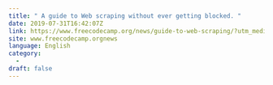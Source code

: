 ```yaml
---
title: " A guide to Web scraping without ever getting blocked. "
date: 2019-07-31T16:42:07Z
link: https://www.freecodecamp.org/news/guide-to-web-scraping/?utm_medium=RSS&utm_source=news.12bit.vn
site: www.freecodecamp.orgnews
language: English
category:
  -   
draft: false
---
```

